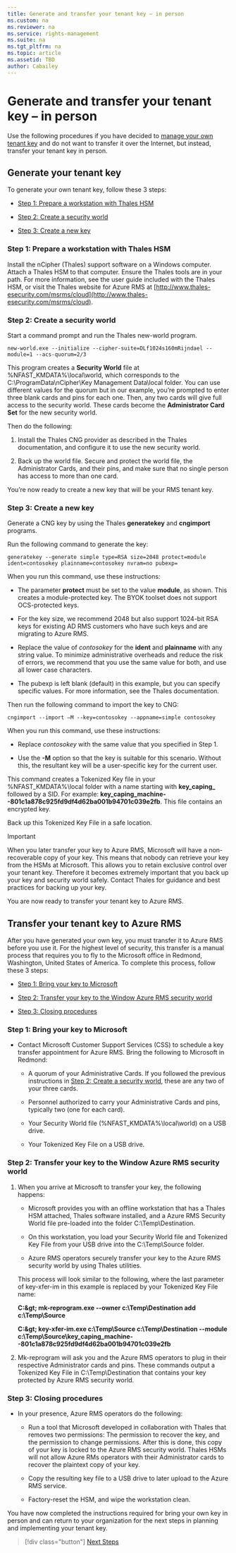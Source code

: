 ```yaml
---
title: Generate and transfer your tenant key – in person
ms.custom: na
ms.reviewer: na
ms.service: rights-management
ms.suite: na
ms.tgt_pltfrm: na
ms.topic: article
ms.assetid: TBD
author: Cabailey
---
```

# Generate and transfer your tenant key – in person

Use the following procedures if you have decided to [manage your own tenant key](planning-and-implementing-your-azure-rights-management-tenant-key.md) and do not want to transfer it over the Internet, but instead, transfer your tenant key in person.

## <a name="BKMK_GenerateKey"></a>Generate your tenant key
To generate your own tenant key, follow these 3 steps:

-   [Step 1: Prepare a workstation with Thales HSM](planning-and-implementing-your-azure-rights-management-tenant-key.md#BKMK_GenerateYourKey1)

-   [Step 2: Create a security world](planning-and-implementing-your-azure-rights-management-tenant-key.md#BKMK_GenerateYourKey2)

-   [Step 3: Create a new key](planning-and-implementing-your-azure-rights-management-tenant-key.md#BKMK_GenerateYourKey3)

### <a name="BKMK_GenerateYourKey1"></a>Step 1: Prepare a workstation with Thales HSM
Install the nCipher (Thales) support software on a Windows computer. Attach a Thales HSM to that computer. Ensure the Thales tools are in your path. For more information, see the user guide included with the Thales HSM, or visit the Thales website for Azure RMS at [http://www.thales-esecurity.com/msrms/cloud](http://www.thales-esecurity.com/msrms/cloud).

### <a name="BKMK_GenerateYourKey2"></a>Step 2: Create a security world
Start a command prompt and run the Thales new-world program.

```
new-world.exe --initialize --cipher-suite=DLf1024s160mRijndael --module=1 --acs-quorum=2/3
```
This program creates a **Security World** file at %NFAST_KMDATA%\local\world, which corresponds to the C:\ProgramData\nCipher\Key Management Data\local folder. You can use different values for the quorum but in our example, you’re prompted to enter three blank cards and pins for each one. Then, any two cards will give full access to the security world.  These cards become the **Administrator Card Set** for the new security world.

Then do the following:

1.  Install the Thales CNG provider as described in the Thales documentation, and configure it to use the new security world.

2.  Back up the world file. Secure and protect the world file, the Administrator Cards, and their pins, and make sure that no single person has access to more than one card.

You’re now ready to create a new key that will be your RMS tenant key.

### <a name="BKMK_GenerateYourKey3"></a>Step 3: Create a new key
Generate a CNG key by using the Thales **generatekey** and **cngimport** programs.

Run the following command to generate the key:

```
generatekey --generate simple type=RSA size=2048 protect=module ident=contosokey plainname=contosokey nvram=no pubexp=
```
When you run this command, use these instructions:

-   The parameter **protect** must be set to the value **module**, as shown. This creates a module-protected key. The BYOK toolset does not support OCS-protected keys.

-   For the key size, we recommend 2048 but also support 1024-bit RSA keys for existing AD RMS customers who have such keys and are migrating to Azure RMS.

-   Replace the value of *contosokey* for the **ident** and **plainname** with any string value. To minimize administrative overheads and reduce the risk of errors, we recommend that you use the same value for both, and use all lower case characters.

-   The pubexp is left blank (default) in this example, but you can specify specific values. For more information, see the Thales documentation.

Then run the following command to import the key to CNG:

```
cngimport --import –M --key=contosokey --appname=simple contosokey
```
When you run this command, use these instructions:

-   Replace *contosokey* with the same value that you specified in Step 1.

-   Use the **-M** option so that the key is suitable for this scenario. Without this, the resultant key will be a user-specific key for the current user.

This command creates a Tokenized Key file in your %NFAST_KMDATA%\local folder with a name starting with **key_caping_** followed by a SID. For example: **key_caping_machine--801c1a878c925fd9df4d62ba001b94701c039e2fb**. This file contains an encrypted key.

Back up this Tokenized Key File in a safe location.

> [!IMPORTANT]
> When you later transfer your key to Azure RMS, Microsoft will have a non-recoverable copy of your key. This means that nobody can retrieve your key from the HSMs at Microsoft. This allows you to retain exclusive control over your tenant key. Therefore it becomes extremely important that you back up your key and security world safely. Contact Thales for guidance and best practices for backing up your key.

You are now ready to transfer your tenant key to Azure RMS.

## <a name="BKMK_Transfer"></a>Transfer your tenant key to Azure RMS
After you have generated your own key, you must transfer it to Azure RMS before you use it. For the highest level of security, this transfer is a manual process that requires you to fly to the Microsoft office in Redmond, Washington, United States of America. To complete this process, follow these 3 steps:

-   [Step 1: Bring your key to Microsoft](planning-and-implementing-your-azure-rights-management-tenant-key.md#BKMK_TransferYourKey1)

-   [Step 2: Transfer your key to the Window Azure RMS security world](planning-and-implementing-your-azure-rights-management-tenant-key.md#BKMK_TransferYourKey2)

-   [Step 3: Closing procedures](planning-and-implementing-your-azure-rights-management-tenant-key.md#BKMK_TransferYourKey3)

### Step 1: Bring your key to Microsoft

-   Contact Microsoft Customer Support Services (CSS) to schedule a key transfer appointment for Azure RMS. Bring the following to Microsoft in Redmond:

    -   A quorum of your Administrative Cards. If you followed the previous instructions in [Step 2: Create a security world](planning-and-implementing-your-azure-rights-management-tenant-key.md#BKMK_GenerateYourKey2), these are any two of your three cards.

    -   Personnel authorized to carry your Administrative Cards and pins, typically two (one for each card).

    -   Your Security World file (%NFAST_KMDATA%\local\world) on a USB drive.

    -   Your Tokenized Key File on a USB drive.

### Step 2: Transfer your key to the Window Azure RMS security world

1.  When you arrive at Microsoft to transfer your key, the following happens:

    -   Microsoft provides you with an offline workstation that has a Thales HSM attached, Thales software installed, and a Azure RMS Security World file pre-loaded into the folder C:\Temp\Destination.

    -   On this workstation, you load your Security World file and Tokenized Key File from your USB drive into the C:\Temp\Source folder.

    -   Azure RMS operators securely transfer your key to the Azure RMS security world by using Thales utilities.

    This process will look similar to the following, where the last parameter of key-xfer-im in this example is replaced by your Tokenized Key File name:

    **C:\&gt; mk-reprogram.exe --owner c:\Temp\Destination add c:\Temp\Source**

    **C:\&gt; key-xfer-im.exe c:\Temp\Source c:\Temp\Destination --module c:\Temp\Source\key_caping_machine--801c1a878c925fd9df4d62ba001b94701c039e2fb**

2.  Mk-reprogram will ask you and the Azure RMS operators to plug in their respective Administrator cards and pins. These commands output a Tokenized Key File in C:\Temp\Destination that contains your key protected by Azure RMS security world.

### Step 3: Closing procedures

-   In your presence, Azure RMS operators do the following:

    -   Run a tool that Microsoft developed in collaboration with Thales that removes two permissions: The permission to recover the key, and the permission to change permissions. After this is done, this copy of your key is locked to the Azure RMS security world. Thales HSMs will not allow Azure RMs operators with their Administrator cards to recover the plaintext copy of your key.

    -   Copy the resulting key file to a USB drive to later upload to the Azure RMS service.

    -   Factory-reset the HSM, and wipe the workstation clean.

You have now completed the instructions required for bring your own key in person and can return to your organization for the next steps in planning and implementing your tenant key.

> [!div class="button"]
[Next Steps](planning-and-implementing-your-azure-rights-management-tenant-key.md#BKMK_NextSteps)



